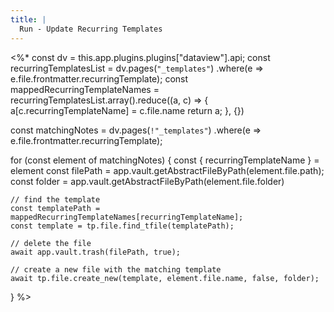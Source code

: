 ```yaml
---
title: |
  Run - Update Recurring Templates
---
```


\<%\*
const dv = this.app.plugins.plugins\["dataview"\].api;
const recurringTemplatesList = dv.pages(`"_templates"`)
.where(e => e.file.frontmatter.recurringTemplate);
const mappedRecurringTemplateNames = recurringTemplatesList.array().reduce((a, c) => {
a\[c.recurringTemplateName\] = c.file.name
return a;
}, {})

const matchingNotes = dv.pages(`!"_templates"`)
.where(e => e.file.frontmatter.recurringTemplate);

for (const element of matchingNotes) {
const { recurringTemplateName } = element
const filePath = app.vault.getAbstractFileByPath(element.file.path);
const folder = app.vault.getAbstractFileByPath(element.file.folder)

````
// find the template
const templatePath = mappedRecurringTemplateNames[recurringTemplateName];
const template = tp.file.find_tfile(templatePath);

// delete the file
await app.vault.trash(filePath, true);

// create a new file with the matching template
await tp.file.create_new(template, element.file.name, false, folder);
````

}
%>
